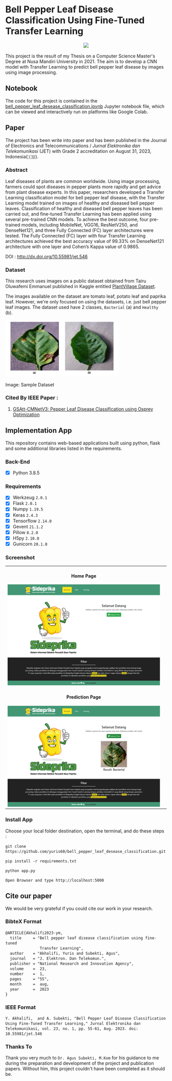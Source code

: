 # Bell Pepper Leaf Disease Classification Using Fine-Tuned Transfer Learning

<div align="center">
  <img src="static/img/logo sideprika square2.png" height="300px">

  <!-- [![Citation Badge](https://api.juleskreuer.eu/citation-badge.php?doi=10.55981/jet.546)](http://dx.doi.org/10.55981/jet.546) -->
</div>

This project is the result of my Thesis on a Computer Science Master's Degree at Nusa Mandiri University in 2021. The aim is to develop a CNN model with Transfer Learning to predict bell pepper leaf disease by images using image processing.

## Notebook
The code for this project is contained in the <a href="ipynb/bell_pepper_leaf_desease_classification.ipynb">bell_pepper_leaf_desease_classification.ipynb</a> Jupyter notebook file, which can be viewed and interactively run on platforms like Google Colab.

## Paper
The project has been write into paper and has been published in the Journal of Electronics and Telecommunications / _Jurnal Elektronika dan Telekomunikasi_ (JET) with Grade 2 accreditation on August 31, 2023, Indonesia(🇮🇩).

### Abstract
Leaf diseases of plants are common worldwide. Using image processing, farmers could spot diseases in pepper plants more rapidly and get advice from plant disease experts. In this paper, researchers developed a Transfer Learning classification model for bell pepper leaf disease, with the Transfer Learning model trained on images of healthy and diseased bell pepper leaves. Classification of healthy and diseased bell pepper leaves has been carried out, and fine-tuned Transfer Learning has been applied using several pre-trained CNN models. To achieve the best outcome, four pre-trained models, including MobileNet, VGG16, ResNetV250, and DenseNet121, and three Fully Connected (FC) layer architectures were tested. The Fully Connected (FC) layer with four Transfer Learning architectures achieved the best accuracy value of 99.33% on DenseNet121 architecture with one layer and Cohen’s Kappa value of 0.9865.

DOI : <a href="http://dx.doi.org/10.55981/jet.546" target="_blank">http://dx.doi.org/10.55981/jet.546</a>

### Dataset
This research uses images on a public dataset obtained from Tairu Oluwafemi Emmanuel published in Kaggle entitled <a href="https://www.kaggle.com/datasets/emmarex/plantdisease" target="_blank">PlantVillage Dataset</a>. 

The images available on the dataset are tomato leaf, potato leaf and paprika leaf. However, we're only focused on using the datasets, i.e. just bell pepper leaf images. The dataset used have 2 classes, `Bacterial` (a) and `Healthy` (b).

<img src="static/img/sample_dataset.jpg" width="70%">

Image: Sample Dataset

### Cited By IEEE Paper :
1. <a href="https://ieeexplore.ieee.org/abstract/document/10415016" target="_blank">GSAtt-CMNetV3: Pepper Leaf Disease Classification using Osprey Optimization</a>

## Implementation App
This repository contains web-based applications built using python, flask and some additional libraries listed in the requirements.

### Back-End
- [x] Python 3.8.5

### Requirements
- [x] Werkzeug <code>2.0.1</code>
- [x] Flask <code>2.0.1</code>
- [x] Numpy <code>1.19.5</code>
- [x] Keras <code>2.4.3</code>
- [x] Tensorflow <code>2.14.0</code>
- [x] Gevent <code>21.1.2</code>
- [x] Pillow <code>8.2.0</code>
- [x] H5py <code>2.10.0</code>
- [x] Gunicorn <code>20.1.0</code>

### Screenshot
<table width="100%">
  <tr>
    <td>
      <h4 align="center">Home Page</h4>
      <img src="static/img/Halaman Beranda Aplikasi2.png"/ width="100%">
    <td>
  </tr>
  <tr>
    <td>
      <h4 align="center">Prediction Page</h4>
      <img src="static/img/Halaman Prediksi Aplikasi2.png"/ width="100%">
    <td>
  </tr>
</table>

### Install App

Choose your local folder destination, open the terminal, and do these steps :
```
git clone https://github.com/yuris60/bell_pepper_leaf_desease_classification.git

```

```
pip install -r requirements.txt

```


```
python app.py

```

```
Open Browser and type http://localhost:5000

```

## Cite our paper
We would be very grateful if you could cite our work in your research.

### BibteX Format
```
@ARTICLE{Akhalifi2023-ym,
  title     = "Bell pepper leaf disease classification using fine-tuned
               Transfer Learning",
  author    = "Akhalifi, Yuris and Subekti, Agus",
  journal   = "J. Elektron. Dan Telekomun.",
  publisher = "National Research and Innovation Agency",
  volume    =  23,
  number    =  1,
  pages     = "55",
  month     =  aug,
  year      =  2023
}

```

### IEEE Format
```
Y. Akhalifi,  and A. Subekti, "Bell Pepper Leaf Disease Classification Using Fine-Tuned Transfer Learning," Jurnal Elektronika dan Telekomunikasi, vol. 23, no. 1, pp. 55-61, Aug. 2023. doi: 10.55981/jet.546
```

### Thanks To
Thank you very much to `Dr. Agus Subekti, M.Kom` for his guidance to me during the preparation and development of the project and publication papers. Without him, this project couldn't have been completed as it should be.



